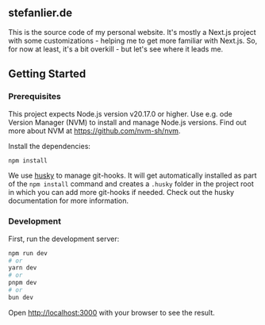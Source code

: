 ## stefanlier.de

This is the source code of my personal website. It's mostly a Next.js project with some customizations - helping me to
get more familiar with Next.js. So, for now at least, it's a bit overkill - but let's see where it leads me.

## Getting Started
### Prerequisites

This project expects Node.js version v20.17.0 or higher. Use e.g. ode Version Manager (NVM) to install and manage
Node.js versions. Find out more about NVM at https://github.com/nvm-sh/nvm.

Install the dependencies:

```bash
npm install
```

We use [husky](https://typicode.github.io/husky/) to manage git-hooks. It will get automatically installed as part of 
the `npm install` command and creates a `.husky` folder in the project root in which you can add more git-hooks if
needed. Check out the husky documentation for more information.


### Development

First, run the development server:

```bash
npm run dev
# or
yarn dev
# or
pnpm dev
# or
bun dev
```

Open [http://localhost:3000](http://localhost:3000) with your browser to see the result.
